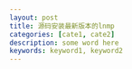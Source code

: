```yaml
---
layout: post
title: 源码安装最新版本的lnmp
categories: [cate1, cate2]
description: some word here
keywords: keyword1, keyword2
---
```




